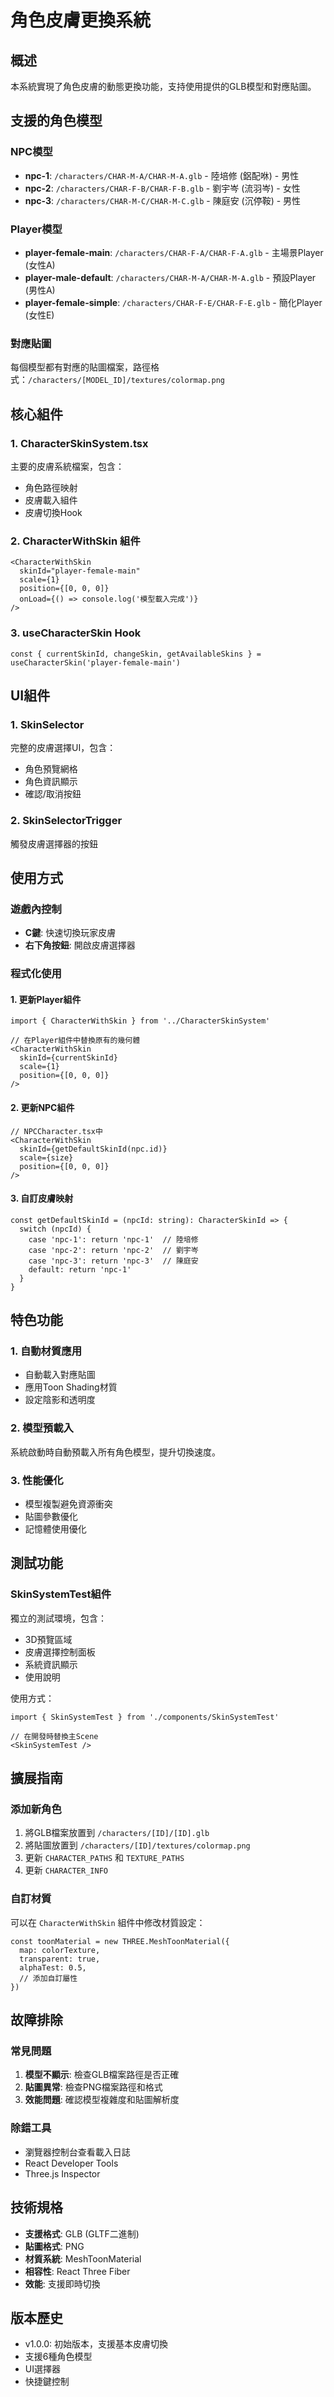 # 角色皮膚更換系統

## 概述

本系統實現了角色皮膚的動態更換功能，支持使用提供的GLB模型和對應貼圖。

## 支援的角色模型

### NPC模型
- **npc-1**: `/characters/CHAR-M-A/CHAR-M-A.glb` - 陸培修 (鋁配咻) - 男性
- **npc-2**: `/characters/CHAR-F-B/CHAR-F-B.glb` - 劉宇岑 (流羽岑) - 女性  
- **npc-3**: `/characters/CHAR-M-C/CHAR-M-C.glb` - 陳庭安 (沉停鞍) - 男性

### Player模型
- **player-female-main**: `/characters/CHAR-F-A/CHAR-F-A.glb` - 主場景Player (女性A)
- **player-male-default**: `/characters/CHAR-M-A/CHAR-M-A.glb` - 預設Player (男性A)
- **player-female-simple**: `/characters/CHAR-F-E/CHAR-F-E.glb` - 簡化Player (女性E)

### 對應貼圖
每個模型都有對應的貼圖檔案，路徑格式：`/characters/[MODEL_ID]/textures/colormap.png`

## 核心組件

### 1. CharacterSkinSystem.tsx
主要的皮膚系統檔案，包含：
- 角色路徑映射
- 皮膚載入組件
- 皮膚切換Hook

### 2. CharacterWithSkin 組件
```tsx
<CharacterWithSkin 
  skinId="player-female-main"
  scale={1}
  position={[0, 0, 0]}
  onLoad={() => console.log('模型載入完成')}
/>
```

### 3. useCharacterSkin Hook
```tsx
const { currentSkinId, changeSkin, getAvailableSkins } = useCharacterSkin('player-female-main')
```

## UI組件

### 1. SkinSelector
完整的皮膚選擇UI，包含：
- 角色預覽網格
- 角色資訊顯示
- 確認/取消按鈕

### 2. SkinSelectorTrigger
觸發皮膚選擇器的按鈕

## 使用方式

### 遊戲內控制
- **C鍵**: 快速切換玩家皮膚
- **右下角按鈕**: 開啟皮膚選擇器

### 程式化使用

#### 1. 更新Player組件
```tsx
import { CharacterWithSkin } from '../CharacterSkinSystem'

// 在Player組件中替換原有的幾何體
<CharacterWithSkin 
  skinId={currentSkinId}
  scale={1}
  position={[0, 0, 0]}
/>
```

#### 2. 更新NPC組件
```tsx
// NPCCharacter.tsx中
<CharacterWithSkin 
  skinId={getDefaultSkinId(npc.id)}
  scale={size}
  position={[0, 0, 0]}
/>
```

#### 3. 自訂皮膚映射
```tsx
const getDefaultSkinId = (npcId: string): CharacterSkinId => {
  switch (npcId) {
    case 'npc-1': return 'npc-1'  // 陸培修
    case 'npc-2': return 'npc-2'  // 劉宇岑  
    case 'npc-3': return 'npc-3'  // 陳庭安
    default: return 'npc-1'
  }
}
```

## 特色功能

### 1. 自動材質應用
- 自動載入對應貼圖
- 應用Toon Shading材質
- 設定陰影和透明度

### 2. 模型預載入
系統啟動時自動預載入所有角色模型，提升切換速度。

### 3. 性能優化
- 模型複製避免資源衝突
- 貼圖參數優化
- 記憶體使用優化

## 測試功能

### SkinSystemTest組件
獨立的測試環境，包含：
- 3D預覽區域
- 皮膚選擇控制面板
- 系統資訊顯示
- 使用說明

使用方式：
```tsx
import { SkinSystemTest } from './components/SkinSystemTest'

// 在開發時替換主Scene
<SkinSystemTest />
```

## 擴展指南

### 添加新角色
1. 將GLB檔案放置到 `/characters/[ID]/[ID].glb`
2. 將貼圖放置到 `/characters/[ID]/textures/colormap.png`
3. 更新 `CHARACTER_PATHS` 和 `TEXTURE_PATHS`
4. 更新 `CHARACTER_INFO`

### 自訂材質
可以在 `CharacterWithSkin` 組件中修改材質設定：
```tsx
const toonMaterial = new THREE.MeshToonMaterial({
  map: colorTexture,
  transparent: true,
  alphaTest: 0.5,
  // 添加自訂屬性
})
```

## 故障排除

### 常見問題
1. **模型不顯示**: 檢查GLB檔案路徑是否正確
2. **貼圖異常**: 檢查PNG檔案路徑和格式
3. **效能問題**: 確認模型複雜度和貼圖解析度

### 除錯工具
- 瀏覽器控制台查看載入日誌
- React Developer Tools
- Three.js Inspector

## 技術規格

- **支援格式**: GLB (GLTF二進制)
- **貼圖格式**: PNG
- **材質系統**: MeshToonMaterial
- **相容性**: React Three Fiber
- **效能**: 支援即時切換

## 版本歷史

- v1.0.0: 初始版本，支援基本皮膚切換
- 支援6種角色模型
- UI選擇器
- 快捷鍵控制